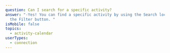 ```yaml
---
question: Can I search for a specific activity?
answer: "-Yes! You can find a specific activity by using the Search located in
  the Filter button. "
isMobile: false
topics:
  - activity-calendar
userTypes:
  - connection
---
```

